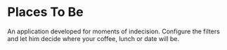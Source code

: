 # Places To Be

An application developed for moments of indecision. Configure the filters and let him decide where your coffee, lunch or date will be.
